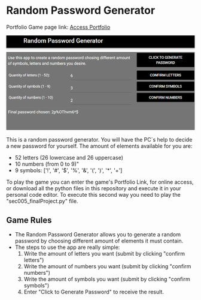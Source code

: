 # Random Password Generator

Portfolio Game page link: [Access Portfolio](https://meduardaeneves.github.io/portfolio/games/random_password_generator/)

<p align="center">
  <img src="files/random_password_playing.png" width="750">
</p>

<p>This is a random password generator. You will have the PC´s help to decide a new password for yourself. The amount of elements available for you are:
  <ul>
    <li>52 letters (26 lowercase and 26 uppercase)</li>
    <li>10 numbers (from 0 to 9)"</li>
    <li>9 symbols: ['!', '#', '$', '%', '&', '(', ')', '*', '+']</li>
  </ul>
</p>

<p>To play the game you can enter the game's Portfolio Link, for online access, or download all the python files in this repository and execute it in your personal code editor. To execute this second way you need to play the "sec005_finalProject.py" file.</p>

## Game Rules
  <p>
    <ul>
      <li>The Random Password Generator allows you to generate a random password by choosing different amount of elements it must contain.</li>
      <li>The steps to use the app are really simple:
        <ol>
          <li>Write the amount of letters you want (submit by clicking "confirm letters")</li>
          <li>Write the amount of numbers you want (submit by clicking "confirm numbers")</li>
          <li>Write the amount of symbols you want (submit by clicking "confirm symbols")</li>
          <li>Enter "Click to Generate Password" to receive the result.</li>
        </ol>
      </li>
    </ul>
  </p>
